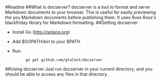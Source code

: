 #Readme
##What is docserver?
docserver is a tool to format and serve Markdown documents to your browser. This is useful for easily previewing the you Markdown documents before publishing them. It uses Russ Ross's blackfriday library for Markdown formatting.
##Getting docserver
* Install Go (http://golang.org)
* Add $GOPATH/bin to your $PATH
* Run:

			go get github.com/gtalent/docserver

##Using docserver
Just run docserver in your current directory, and you should be able to access any files in that directory.
